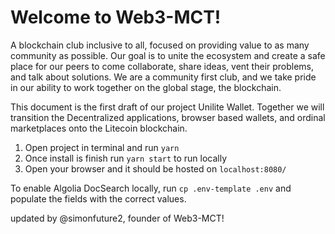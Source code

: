 # Welcome to Web3-MCT! 

A blockchain club inclusive to all, focused on providing value to as many community as possible. Our goal is to unite the ecosystem and create a safe place for our peers to come collaborate, share ideas, vent their problems, and talk about solutions. We are a community first club, and we take pride in our ability to work together on the global stage, the blockchain.

This document is the first draft of our project Unilite Wallet. Together we will transition the Decentralized applications, browser based wallets, and ordinal marketplaces onto the Litecoin blockchain. 

1. Open project in terminal and run `yarn`
2. Once install is finish run `yarn start` to run locally
3. Open your browser and it should be hosted on `localhost:8080/`

To enable Algolia DocSearch locally, run `cp .env-template .env` and populate
the fields with the correct values.

updated by @simonfuture2, founder of Web3-MCT! 
